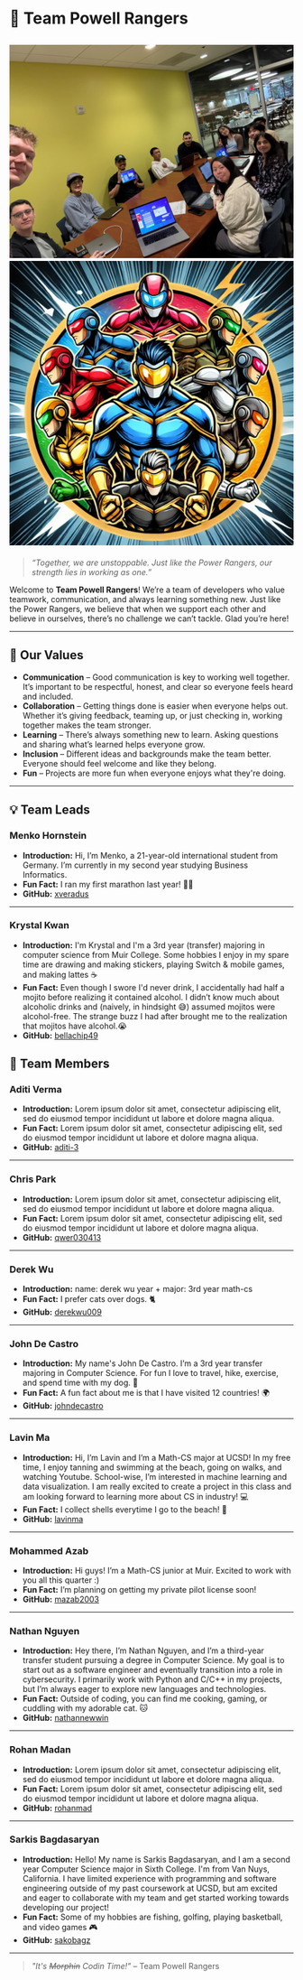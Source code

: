 
# 🚀 Team Powell Rangers
![Team 19 Group Picture](./teambonding.jpg) <br>
![Team Powell Rangers Logo](./team19logo.webp)
---
> *“Together, we are unstoppable. Just like the Power Rangers, our strength lies in working as one.”*  

Welcome to **Team Powell Rangers**! We’re a team of developers who value teamwork, communication, and always learning something new. Just like the Power Rangers, we believe that when we support each other and believe in ourselves, there’s no challenge we can’t tackle. Glad you’re here!

---

## 🎯 Our Values

- **Communication** – Good communication is key to working well together. It’s important to be respectful, honest, and clear so everyone feels heard and included.
- **Collaboration** – Getting things done is easier when everyone helps out. Whether it’s giving feedback, teaming up, or just checking in, working together makes the team stronger.
- **Learning** – There’s always something new to learn. Asking questions and sharing what’s learned helps everyone grow.
- **Inclusion** – Different ideas and backgrounds make the team better. Everyone should feel welcome and like they belong.
- **Fun** – Projects are more fun when everyone enjoys what they're doing.

---

## 💡 Team Leads

### Menko Hornstein
- **Introduction:** Hi, I’m Menko, a 21-year-old international student from Germany. I’m currently in my second year studying Business Informatics.
- **Fun Fact:** I ran my first marathon last year! 🏃‍♂️
- **GitHub:** [xveradus](https://xveradus.github.io/CSE-110/)

---

### Krystal Kwan
- **Introduction:** I'm Krystal and I'm a 3rd year (transfer) majoring in computer science from Muir College. Some hobbies I enjoy in my spare time are drawing and making stickers, playing Switch & mobile games, and making lattes ☕️
- **Fun Fact:** Even though I swore I'd never drink, I accidentally had half a mojito before realizing it contained alcohol. I didn’t know much about alcoholic drinks and (naively, in hindsight 😅) assumed mojitos were alcohol-free. The strange buzz I had after brought me to the realization that mojitos have alcohol.😭
- **GitHub:** [bellachip49](https://bellachip49.github.io/krystal-usr-page/)

## 👥 Team Members

###  Aditi Verma
- **Introduction:** Lorem ipsum dolor sit amet, consectetur adipiscing elit, sed do eiusmod tempor incididunt ut labore et dolore magna aliqua.
- **Fun Fact:** Lorem ipsum dolor sit amet, consectetur adipiscing elit, sed do eiusmod tempor incididunt ut labore et dolore magna aliqua.
- **GitHub:** [aditi-3](https://aditi-3.github.io/GitHub-Pages-project/)

---

###  Chris Park

- **Introduction:** Lorem ipsum dolor sit amet, consectetur adipiscing elit, sed do eiusmod tempor incididunt ut labore et dolore magna aliqua.
- **Fun Fact:** Lorem ipsum dolor sit amet, consectetur adipiscing elit, sed do eiusmod tempor incididunt ut labore et dolore magna aliqua.
- **GitHub:** [qwer030413](https://qwer030413.github.io/CSE110Review/)

---
###  Derek Wu

- **Introduction:** 
name: derek wu 
year + major: 3rd year math-cs
- **Fun Fact:** I prefer cats over dogs. 🐈
- **GitHub:** [derekwu009](https://derekwu009.github.io/github-pages/#my-user-page)

---
###  John De Castro

- **Introduction:** My name's John De Castro. I’m a 3rd year transfer majoring in Computer Science. For fun I love to travel, hike, exercise, and spend time with my dog. 🐶
- **Fun Fact:** A fun fact about me is that I have visited 12 countries! 🌍
- **GitHub:** [johndecastro](https://johndecastro.github.io/Github-User-Page/)

---
###  Lavin Ma

- **Introduction:** Hi, I’m Lavin and I’m a Math-CS major at UCSD! In my free time, I enjoy tanning and swimming at the beach, going on walks, and watching Youtube. School-wise, I’m interested in machine learning and data visualization. I am really excited to create a project in this class and am looking forward to learning more about CS in industry! 💻
- **Fun Fact:** I collect shells everytime I go to the beach! 🐚
- **GitHub:** [lavinma](https://lavinma.github.io/)

---
### Mohammed Azab

- **Introduction:** Hi guys! I’m a Math-CS junior at Muir. Excited to work with you all this quarter :)
- **Fun Fact:** I’m planning on getting my private pilot license soon!
- **GitHub:** [mazab2003](https://mazab2003.github.io/mazabCse110/##about-me)

---
### Nathan Nguyen

- **Introduction:** Hey there, I’m Nathan Nguyen, and I’m a third-year transfer student pursuing a degree in Computer Science. My goal is to start out as a software engineer and eventually transition into a role in cybersecurity. I primarily work with Python and C/C++ in my projects, but I’m always eager to explore new languages and technologies. 
- **Fun Fact:** Outside of coding, you can find me cooking, gaming, or cuddling with my adorable cat. 🐱
- **GitHub:** [nathannewwin](https://nathannewwin.github.io/CSE110Project/)

---
### Rohan Madan

- **Introduction:** Lorem ipsum dolor sit amet, consectetur adipiscing elit, sed do eiusmod tempor incididunt ut labore et dolore magna aliqua.
- **Fun Fact:** Lorem ipsum dolor sit amet, consectetur adipiscing elit, sed do eiusmod tempor incididunt ut labore et dolore magna aliqua.
- **GitHub:** [rohanmad](https://rohanmad.github.io/cse110lab1/)

---
### Sarkis Bagdasaryan

- **Introduction:** Hello! My name is Sarkis Bagdasaryan, and I am a second year Computer Science major in Sixth College. I'm from Van Nuys, California. I have limited experience with programming and software engineering outside of my past coursework at UCSD, but am excited and eager to collaborate with my team and get started working towards developing our project!
- **Fun Fact:**  Some of my hobbies are fishing, golfing, playing basketball, and video games 🎮
- **GitHub:** [sakobagz](https://sakobagz.github.io/Pages/)

---
> *"It's ~~Morphin~~ Codin Time!"* – Team Powell Rangers
